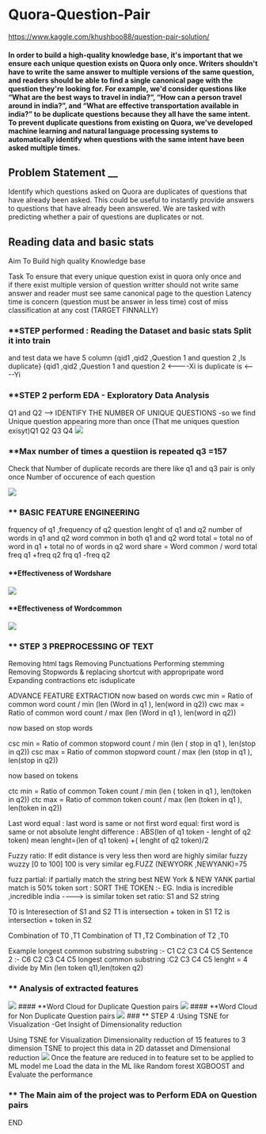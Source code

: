 # Quora-Question-Pair
https://www.kaggle.com/khushboo88/question-pair-solution/
#### **In order to build a high-quality knowledge base, it's important that we ensure each unique question exists on Quora only once. Writers shouldn't have to write the same answer to multiple versions of the same question, and readers should be able to find a single canonical page with the question they're looking for. For example, we'd consider questions like “What are the best ways to travel in india?”, “How can a person travel around in india?”, and “What are effective transportation available in india?” to be duplicate questions because they all have the same intent. To prevent duplicate questions from existing on Quora, we've developed machine learning and natural language processing systems to automatically identify when questions with the same intent have been asked multiple times.** 

## Problem Statement __

Identify which questions asked on Quora are duplicates of questions that have already been asked. This could be useful to instantly provide answers to questions that have already been answered. We are tasked with predicting whether a pair of questions are duplicates or not.

## Reading data and basic stats
Aim To Build high quality Knowledge base
 
Task To ensure that every unique question exist in quora only once and  
if there exist multiple version of question 
writter should not write same answer and 
reader must see same canonical page to the question 
Latency time is concern (question must be answer in less time)
cost of miss classification at any cost (TARGET FINNALLY)

### **STEP performed : Reading the Dataset and basic stats Split it into train
 and test data 
we have 5 column {qid1 ,qid2 ,Question 1 and question 2 ,Is duplicate}
{qid1 ,qid2 ,Question 1 and question 2 <----Xi
is duplicate is <----Yi

### **STEP 2 perform EDA - Exploratory Data Analysis

Q1 and Q2 --> IDENTIFY THE NUMBER OF UNIQUE QUESTIONS -so we find Unique question appearing more than once (That me uniques question exisyt)Q1 Q2 Q3 Q4
<img src = "download.png">

### **Max  number of times a questiion is repeated   q3 =157
Check that Number of duplicate records are there like q1 and q3 pair is only once
Number of occurence of each question 

<img src = "download (1).png">

### ** BASIC FEATURE ENGINEERING 
frquency of q1 ,frequency of q2
question lenght of q1 and q2
number of words in q1 and q2 
word common in both q1 and q2
word total = total no of word in q1 + total no of words in q2 
word share = Word common / word total
freq q1 +freq q2
frq q1 -freq q2

#### **Effectiveness of Wordshare
<img src = "download (2).png">

#### **Effectiveness of Wordcommon
<img src = "download (3).png">

### ** STEP 3 PREPROCESSING OF TEXT
Removing html tags
Removing Punctuations
Performing stemming
Removing Stopwords & replacing shortcut with appropripate word
Expanding contractions etc
isduplicate 

ADVANCE FEATURE EXTRACTION
now based on words
cwc min = Ratio of common word count / min (len (Word in q1 ), len(word in q2))
cwc max = Ratio of common word count / max (len (Word in q1 ), len(word in q2))

now based on stop words 

csc min = Ratio of common stopword count / min (len ( stop in q1 ), len(stop  in q2))
csc max = Ratio of common stopword count / max (len (stop  in q1 ), len(stop  in q2))

now based on tokens

ctc min = Ratio of common Token count / min (len ( token in q1 ), len(token  in q2))
ctc max = Ratio of common token count / max (len (token  in q1 ), len(token  in q2))


Last word equal : last word is same or not
first word equal: first word is same or not 
absolute lenght difference : ABS(len of q1 token - lenght of q2 token)
mean lenght=(len of q1 token) +( lenght of q2 token)/2

Fuzzy ratio: If edit distance is very less then word are highly similar fuzzy wuzzy [0 to 100] 100 is very similar eg.FUZZ (NEWYORK ,NEWYANK)=75

fuzz partial:  if partially match the string best NEW York & NEW  YANK  partial match is 50%
token sort :  SORT THE TOKEN  :- EG.  India is incredible ,incredible india      ----> is similar 
token set ratio: S1 and S2 string  

T0 is  Interesection of S1 and S2 
T1 is  intersection  +  token in S1 
T2 is  intersection  +  token in S2

Combination of T0 ,T1
Combination of T1 ,T2
Combination of T2 ,T0

Example 
longest common substring
substring :- C1 C2 C3 C4 C5 
Sentence 2 :- C6 C2 C3 C4 C5 
longest common substring :C2 C3 C4 C5 
lenght = 4 divide by Min (len token q1),len(token q2)
### ** Analysis of extracted features
<img src = "download (4).png">
#### **Word Cloud for Duplicate Question pairs
<img src = "download (5).png">
#### **Word Cloud for Non Duplicate Question pairs
<img src = "download (6).png">
### **  STEP 4 :Using TSNE for Visualization  -Get Insight of Dimensionality reduction

Using TSNE for Visualization  Dimensionality reduction of 15 features to 3 dimension 
TSNE to project this data in 2D datasset and Dimensional reduction 
<img src = "download (7).png">
Once the feature are reduced in to feature set to be applied to ML model 
me Load the data in the ML like Random forest XGBOOST and Evaluate the performance 


### ** The Main aim of the project was to Perform EDA on Question pairs

END
 
